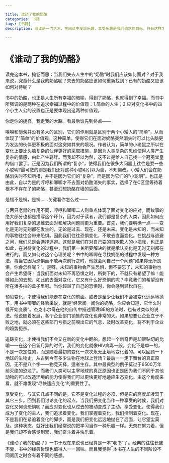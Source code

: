```yaml
---

title: 谁动了我的奶酪
categories: 书籍 
tags: [书籍] 
description: 阅读是一门艺术，在阅读中发现乐趣，享受乐趣是我们追求的目标，只有这样才能真正把书读透，汲取其中的精髓，从而充实自己。今天，我读完了《谁动了我的奶酪》一书。

---
```


# 《谁动了我的奶酪》

  读完这本书，掩卷而思：当我们失去人生中的“奶酪”时我们应该如何面对？对于我来说，究竟什么是我的奶酪呢？失去的奶酪应该如何重新找到？已有的奶酪又应该如何对待呢？

  书中的奶酪，也正是人生所有幸福的暗喻，得到了奶酪，也就得到了幸福。而书中所强调的是两种在追求幸福过程中的价值观：1.简单的人生；2.应对变化书中的四个小主人公的设置也正是要体现出这两种价值观。

你走你的捷径，我走我的大路。看最后谁先到终点——

  嗅嗅和匆匆并没有多大的区别，它们的作用就是区别于两个小矮人的“简单”，从而体现了“简单”的价值观。这种简单，使得它们在面对奶酪突然消失时可以比头脑更为发达的伙伴更积极的面对这突如其来的境况。作者认为，简单的小老鼠之所以在变化上要比头脑复杂的伙伴更好的采取措施，是因为人类复杂的思维使得人类产生复杂的情感，由此产生羁绊。而我却不以为然，这不过是给人自己找一个冠冕堂皇的借口罢了。正是因为我们所谓的“复杂”，使得我们在很多大问题上往往是耍一些小聪明?最可悲的则是我们还对这种小聪明引以为豪，不知悔改。小矮人们会在奶酪消失时不知所措，并不是因为它们的“复杂”，而是因为它们的“小聪明”。也正是由此，自以为是的哼哼和唧唧才不去面对奶酪消失的事实，选择了在C区里等待着根本不存在了的奶酪，甚至幻想奶酪在墙的后面。

是福不是祸，是祸……关键看你怎么过——

  与两只老鼠的作用不同，哼哼和唧唧二人则重点体现了面对变化的应对。而故事的绝大部分也都是描写这个环节，因为对于读者，我们都是复杂的人类，因此如何应用好我们复杂的思维去面对和解决问题则更为重要。首先，我们要明确一点——变化是无时无刻都在发生的，无论是过去、现在、还是未来。变化是未知的，而未知的事物往往会带来恐惧。因此我们往往恐惧变化，不敢去直面变化。在挑战与逃避之间，我们总是会选择逃避。这就是我们在对自己耍的自欺欺人的小把戏，也正是如此，在对待变化的过程中，我们第一关所要解决的就是承认变化是无时无刻都在进行的。而又如何过这个心理关呢？书中的唧唧在寻找奶酪的过程中发现一种方法，每当它因为恐惧而不敢再次前行之时，他就会问自己一个问题“如果你无所畏惧，你会怎样呢？”。是呀，未知的事物会产生恐惧，但不要忘了，未知的事物也会产生希望呀！当我们面对未知不再恐惧之时，所剩下的，不就只有希望了嘛！能够如此的去想，如此的去面对变化，它又有什么好恐惧的呢？毕竟我们的希望没有所在潘多拉的盒子里呀。当你超越了自己的恐惧时，你会感到轻松自在。

预见变化，才使得我们能走在变化的前面。或者是至少让我们不会被变化远远地抛下。用书中唧唧的经验来说，就是“经常闻一闻你的奶酪，你应会知道，它什么时候开始变质”。杰克韦尔奇在他的自传中描述管理GE的方法时，也有过类似的说法。他说随着发展，各个企业部门销售的变化也非常的大。如果想要让企业立于不败之地，就必须在这些部门亏损之前嗅出它的气息，及时改革变化，将不利于企业的趋势扼杀。

  追踪变化，才使得我们不会又在新的变化中翻船。想起一个新奇但是却很贴切的比喻——在这个日新月异的时代，我们的变化就像HIV病毒一般。变化不是单一的，不是一次定性的，而是随着最初的变化一次次永无止境地变化着的。可以回顾一下地球的生物史，从古到今有多少生物在地球上登场？最后一一走下舞台的真正原因，无不是八个字——物竞天择，适者生存。其中最典型的例子莫过于6500万年前灭绝的恐龙了。而我们人类可以主宰地球的真正原因也正是因为我们不同于其他动物的可以改造环境的能力使得我们可以更快更好地适应生态变化。由这个角度来看，就不难发现“尽快适应变化”的重要性了。

  享受变化，与其它几点不同的是，它不是变化过程的必须，但是它的高度却凌驾于其它三步。回到我们讨论变化的起点，当我们把变化当作一种享受的时候，我们对变化又何谈恐惧呢？而应对变化也从过去的被动变成了主动。享受变化，使得我们成为了变化的主人，我们追求着变化，我们掌握着变化，我们控制着变化。现在，不是我们在紧追着变化的脚步，而是我们把变化远远地抛在了后面，让它望尘莫及。这种状态，就好比我们经常说的把学习当作一种乐趣一样。无奈在努力着，但是我们却不会感觉到累，我们奋斗着并快乐着。

 《谁动了我的奶酪？》一书于现在来说也已经算是一本“老书”了。经典的往往长盛不衰，书中的经典哲理也值得人一一回味。而且我觉得本书在人生的不同阶段不同阅历之时会有着不同的感想。
